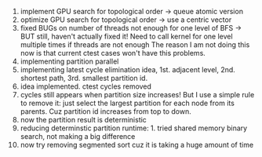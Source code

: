 1. implement GPU search for topological order -> queue atomic version
2. optimize GPU search for topological order -> use a centric vector
3. fixed BUGs on number of threads not enough for one level of BFS -> BUT still, haven't actually fixed it! Need to call kernel for one level multiple times if threads are not enough
The reason I am not doing this now is that current ctest cases won't have this problems.
4. implementing partition parallel
5. implementing latest cycle elimination idea, 1st. adjacent level, 2nd. shortest path, 3rd. smallest partition id.
6. idea implemented. ctest cycles removed
7. cycles still appears when partition size increases! But I use a simple rule to remove it: just select the largest partition for each node from its parents. Cuz partition id increases from top to down.
8. now the partition result is deterministic
9. reducing determinstic partition runtime: 1. tried shared memory binary search, not making a big difference
10. now try removing segmented sort cuz it is taking a huge amount of time
